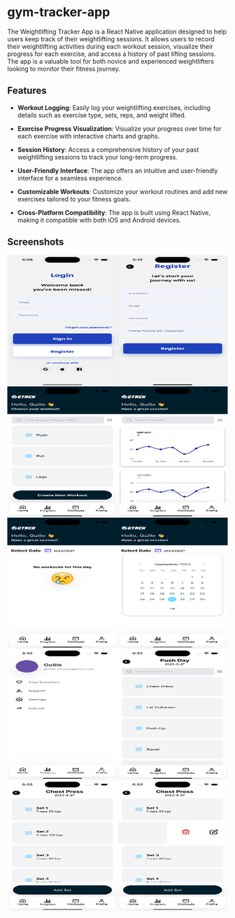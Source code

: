# gym-tracker-app

The Weightlifting Tracker App is a React Native application designed to help users keep track of their weightlifting sessions. It allows users to record their weightlifting activities during each workout session, visualize their progress for each exercise, and access a history of past lifting sessions. The app is a valuable tool for both novice and experienced weightlifters looking to monitor their fitness journey.

## Features

- **Workout Logging**: Easily log your weightlifting exercises, including details such as exercise type, sets, reps, and weight lifted.

- **Exercise Progress Visualization**: Visualize your progress over time for each exercise with interactive charts and graphs.

- **Session History**: Access a comprehensive history of your past weightlifting sessions to track your long-term progress.

- **User-Friendly Interface**: The app offers an intuitive and user-friendly interface for a seamless experience.

- **Customizable Workouts**: Customize your workout routines and add new exercises tailored to your fitness goals.

- **Cross-Platform Compatibility**: The app is built using React Native, making it compatible with both iOS and Android devices.

## Screenshots

<!-- Primera fila -->
<div style="display: flex; justify-content: space-between;">
    <img src="screenshots/1.png" alt="Screenshot 1" width="400" height="300">
    <img src="screenshots/2.png" alt="Screenshot 2" width="400" height="300">
</div>

<!-- Segunda fila -->
<div style="display: flex; justify-content: space-between;">
    <img src="screenshots/3.png" alt="Screenshot 3" width="400" height="300">
    <img src="screenshots/4.png" alt="Screenshot 4" width="400" height="300">
</div>

<!-- Tercera fila -->
<div style="display: flex; justify-content: space-between;">
    <img src="screenshots/5.png" alt="Screenshot 5" width="400" height="300">
    <img src="screenshots/6.png" alt="Screenshot 6" width="400" height="300">
</div>

<!-- Cuarta fila -->
<div style="display: flex; justify-content: space-between;">
    <img src="screenshots/7.png" alt="Screenshot 7" width="400" height="300">
    <img src="screenshots/8.png" alt="Screenshot 8" width="400" height="300">
</div>

<!-- Quinta fila -->
<div style="display: flex; justify-content: space-between;">
    <img src="screenshots/9.png" alt="Screenshot 9" width="400" height="300">
    <img src="screenshots/10.png" alt="Screenshot 10" width="400" height="300">
</div>



